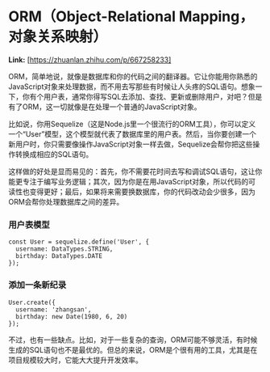 # ORM（Object-Relational Mapping，对象关系映射）



 **Link:** [https://zhuanlan.zhihu.com/p/667258233]



ORM，简单地说，就像是数据库和你的代码之间的翻译器。它让你能用你熟悉的JavaScript对象来处理数据，而不用去写那些有时候让人头疼的SQL语句。想象一下，你有个用户表，通常你得写SQL去添加、查找、更新或删除用户，对吧？但是有了ORM，这一切就像是在处理一个普通的JavaScript对象。

比如说，你用Sequelize（这是Node.js里一个很流行的ORM工具），你可以定义一个“User”模型，这个模型就代表了数据库里的用户表。然后，当你要创建一个新用户时，你只需要像操作JavaScript对象一样去做，Sequelize会帮你把这些操作转换成相应的SQL语句。

这样做的好处是显而易见的：首先，你不需要花时间去写和调试SQL语句，这让你能更专注于编写业务逻辑；其次，因为你是在用JavaScript对象，所以代码的可读性也变得更好；最后，如果将来需要换数据库，你的代码改动会少很多，因为ORM会帮你处理数据库之间的差异。

### 用户表模型  
```
const User = sequelize.define('User', {
  username: DataTypes.STRING,
  birthday: DataTypes.DATE
});

```
### 添加一条新纪录  
```
User.create({
  username: 'zhangsan',
  birthday: new Date(1980, 6, 20)
});

```

不过，也有一些缺点。比如，对于一些复杂的查询，ORM可能不够灵活，有时候生成的SQL语句也不是最优的。但总的来说，ORM是个很有用的工具，尤其是在项目规模较大时，它能大大提升开发效率。

